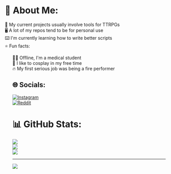 # 💫 About Me:
🎲 My current projects usually involve tools for TTRPGs <br>🖥️ A lot of my repos tend to be for personal use <br>⌨️ I'm currently learning how to write better scripts <br>⭐ Fun facts: 
ㅤㅤㅤㅤㅤ<ul>👨‍⚕️ Offline, I'm a medical student <br>
👹 I like to cosplay in my free time <br>
🔥 My first serious job was being a fire performer


## 🌐 Socials:
[![Instagram](https://img.shields.io/badge/Instagram-%23E4405F.svg?logo=Instagram&logoColor=white)](https://instagram.com/misha.d99) <br>[![Reddit](https://img.shields.io/badge/Reddit-%23FF4500.svg?logo=Reddit&logoColor=white)](https://reddit.com/user/blyatbeauty) <br> 
# 📊 GitHub Stats:
![](https://github-readme-stats.vercel.app/api?username=BlyatBeauty&theme=midnight-purple&hide_border=false&include_all_commits=true&count_private=true)<br/>
![](https://github-readme-streak-stats.herokuapp.com/?user=BlyatBeauty&theme=midnight-purple&hide_border=false)<br/>
![](https://github-readme-stats.vercel.app/api/top-langs/?username=BlyatBeauty&theme=midnight-purple&hide_border=false&include_all_commits=true&count_private=true&layout=compact)

---
[![](https://visitcount.itsvg.in/api?id=BlyatBeauty&icon=9&color=6)](https://visitcount.itsvg.in)


<!---
BlyatBeauty/BlyatBeauty is a ✨ special ✨ repository because its `README.md` (this file) appears on your GitHub profile.
You can click the Preview link to take a look at your changes.
--->
